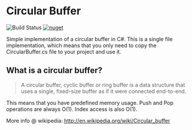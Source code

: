 # Circular Buffer

![Build Status](https://github.com/joaoportela/CircullarBuffer-CSharp/workflows/Build%20%26%20Test/badge.svg)
[![nuget](https://img.shields.io/nuget/v/CircularBuffer)](https://www.nuget.org/packages/CircularBuffer/)

Simple implementation of a circular buffer in C#.
This is a single file implementation, which means that you only need to copy 
the CircularBuffer.cs file to your project and use it.

## What is a circular buffer? 

> A circular buffer, cyclic buffer or ring buffer is a data structure 
that uses a single, fixed-size buffer as if it were connected end-to-end.

This means that you have predefined memory usage. Push and Pop operations 
are always O(1). Index access is also O(1).

More info @ wikipedia: http://en.wikipedia.org/wiki/Circular_buffer
